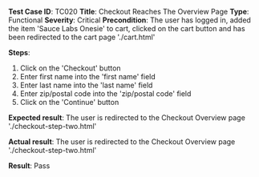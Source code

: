 **Test Case ID**: TC020
**Title**: Checkout Reaches The Overview Page
**Type**: Functional
**Severity**: Critical
**Precondition**: The user has logged in, added the item 'Sauce Labs Onesie' to cart, clicked on the cart button and has been redirected to the cart page './cart.html'

**Steps**:
1. Click on the 'Checkout' button
2. Enter first name into the 'first name' field
3. Enter last name into the 'last name' field
4. Enter zip/postal code into the 'zip/postal code' field
5. Click on the 'Continue' button

**Expected result**: The user is redirected to the Checkout Overview page './checkout-step-two.html'

**Actual result**: The user is redirected to the Checkout Overview page './checkout-step-two.html'

**Result**: Pass